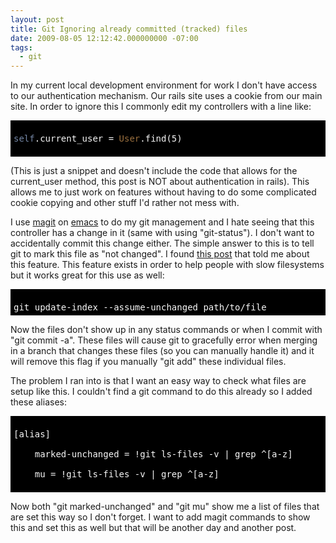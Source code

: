 ```yaml
---
layout: post
title: Git Ignoring already committed (tracked) files
date: 2009-08-05 12:12:42.000000000 -07:00
tags:
  - git
---
```

In my current local development environment for work I don't have access to our authentication mechanism. Our rails site uses a cookie from our main site. In order to ignore this I commonly edit my controllers with a line like:

<pre style="color: #F8F8F8; background-color: #000000; padding: 5px; overflow: auto;">
<span style="color: #7587A6;">self</span>.current_user = <span style="color: #9B703F;">User</span>.find(5)
</pre>

(This is just a snippet and doesn't include the code that allows for the current_user method, this post is NOT about authentication in rails). This allows me to just work on features without having to do some complicated cookie copying and other stuff I'd rather not mess with.

I use <a href="http://zagadka.vm.bytemark.co.uk/magit/">magit</a> on <a href="http://www.gnu.org/software/emacs/">emacs</a> to do my git management and I hate seeing that this controller has a change in it (same with using "git-status"). I don't want to accidentally commit this change either. The simple answer to this is to tell git to mark this file as "not changed". I found <a href="http://readystate4.com/2009/05/21/git-ignore-changes-in-a-working-tree-file">this post</a> that told me about this feature. This feature exists in order to help people with slow filesystems but it works great for this use as well:

<pre style="color: #F8F8F8; background-color: #000000; padding: 5px; overflow: auto;">
git update-index --assume-unchanged path/to/file</pre>

Now the files don't show up in any status commands or when I commit with "git commit -a". These files will cause git to gracefully error when merging in a branch that changes these files (so you can manually handle it) and it will remove this flag if you manually "git add" these individual files.

The problem I ran into is that I want an easy way to check what files are setup like this. I couldn't find a git command to do this already so I added these aliases:

<pre style="color: #F8F8F8; background-color: #000000; padding: 5px; overflow: auto;">
[alias]
    marked-unchanged = !git ls-files -v | grep ^[a-z]
    mu = !git ls-files -v | grep ^[a-z]
</pre>

Now both "git marked-unchanged" and "git mu" show me a list of files that are set this way so I don't forget. I want to add magit commands to show this and set this as well but that will be another day and another post.

